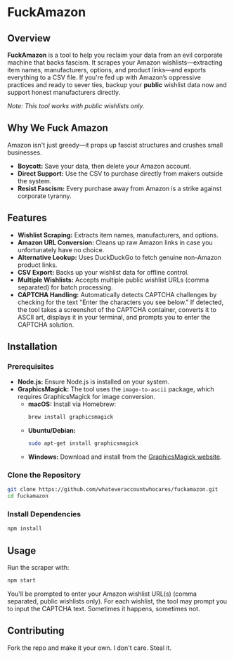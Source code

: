 # FuckAmazon

## Overview

**FuckAmazon** is a tool to help you reclaim your data from an evil corporate machine that backs fascism. It scrapes your Amazon wishlists—extracting item names, manufacturers, options, and product links—and exports everything to a CSV file. If you're fed up with Amazon’s oppressive practices and ready to sever ties, backup your **public** wishlist data now and support honest manufacturers directly.

*Note: This tool works with public wishlists only.*

## Why We Fuck Amazon

Amazon isn't just greedy—it props up fascist structures and crushes small businesses.  
- **Boycott:** Save your data, then delete your Amazon account.  
- **Direct Support:** Use the CSV to purchase directly from makers outside the system.  
- **Resist Fascism:** Every purchase away from Amazon is a strike against corporate tyranny.

## Features

- **Wishlist Scraping:** Extracts item names, manufacturers, and options.
- **Amazon URL Conversion:** Cleans up raw Amazon links in case you unfortunately have no choice.
- **Alternative Lookup:** Uses DuckDuckGo to fetch genuine non-Amazon product links.
- **CSV Export:** Backs up your wishlist data for offline control.
- **Multiple Wishlists:** Accepts multiple public wishlist URLs (comma separated) for batch processing.
- **CAPTCHA Handling:** Automatically detects CAPTCHA challenges by checking for the text "Enter the characters you see below." If detected, the tool takes a screenshot of the CAPTCHA container, converts it to ASCII art, displays it in your terminal, and prompts you to enter the CAPTCHA solution.

## Installation

### Prerequisites

- **Node.js:** Ensure Node.js is installed on your system.
- **GraphicsMagick:** The tool uses the `image-to-ascii` package, which requires GraphicsMagick for image conversion.  
  - **macOS:** Install via Homebrew:  
    ```bash
    brew install graphicsmagick
    ```
  - **Ubuntu/Debian:**  
    ```bash
    sudo apt-get install graphicsmagick
    ```
  - **Windows:** Download and install from the [GraphicsMagick website](http://www.graphicsmagick.org/).

### Clone the Repository

```bash
git clone https://github.com/whateveraccountwhocares/fuckamazon.git
cd fuckamazon
```

### Install Dependencies

```bash
npm install
```

## Usage

Run the scraper with:

```bash
npm start
```

You'll be prompted to enter your Amazon wishlist URL(s) (comma separated, public wishlists only). For each wishlist, the tool may prompt you to input the CAPTCHA text. Sometimes it happens, sometimes not. 

## Contributing

Fork the repo and make it your own. I don't care. Steal it. 
